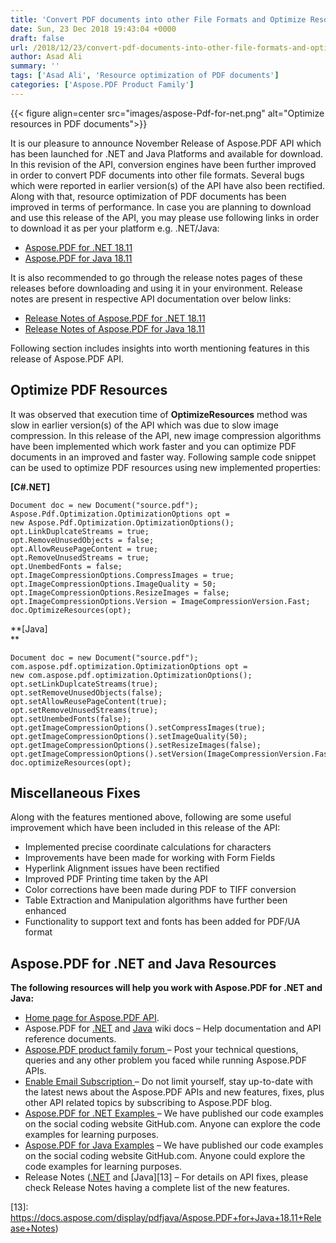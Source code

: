 ```yaml
---
title: 'Convert PDF documents into other File Formats and Optimize Resources with Aspose.PDF'
date: Sun, 23 Dec 2018 19:43:04 +0000
draft: false
url: /2018/12/23/convert-pdf-documents-into-other-file-formats-and-optimize-resources-with-aspose.pdf/
author: Asad Ali
summary: ''
tags: ['Asad Ali', 'Resource optimization of PDF documents']
categories: ['Aspose.PDF Product Family']
---
```




{{< figure align=center src="images/aspose-Pdf-for-net.png" alt="Optimize resources in PDF documents">}}


It is our pleasure to announce November Release of Aspose.PDF API which has been launched for .NET and Java Platforms and available for download. In this revision of the API, conversion engines have been further improved in order to convert PDF documents into other file formats. Several bugs which were reported in earlier version(s) of the API have also been rectified. Along with that, resource optimization of PDF documents has been improved in terms of performance. In case you are planning to download and use this release of the API, you may please use following links in order to download it as per your platform e.g. .NET/Java:

*   [Aspose.PDF for .NET 18.11][1]
*   [Aspose.PDF for Java 18.11][2]

It is also recommended to go through the release notes pages of these releases before downloading and using it in your environment. Release notes are present in respective API documentation over below links:

*   [Release Notes of Aspose.PDF for .NET 18.11][3]
*   [Release Notes of Aspose.PDF for Java 18.11][4]

Following section includes insights into worth mentioning features in this release of Aspose.PDF API.

## Optimize PDF Resources

It was observed that execution time of **OptimizeResources** method was slow in earlier version(s) of the API which was due to slow image compression. In this release of the API, new image compression algorithms have been implemented which work faster and you can optimize PDF documents in an improved and faster way. Following sample code snippet can be used to optimize PDF resources using new implemented properties:

**\[C#.NET\]**

```
Document doc = new Document("source.pdf");
Aspose.Pdf.Optimization.OptimizationOptions opt =
new Aspose.Pdf.Optimization.OptimizationOptions(); 
opt.LinkDuplcateStreams = true; 
opt.RemoveUnusedObjects = false; 
opt.AllowReusePageContent = true; 
opt.RemoveUnusedStreams = true; 
opt.UnembedFonts = false; 
opt.ImageCompressionOptions.CompressImages = true; opt.ImageCompressionOptions.ImageQuality = 50; opt.ImageCompressionOptions.ResizeImages = false; opt.ImageCompressionOptions.Version = ImageCompressionVersion.Fast; doc.OptimizeResources(opt);
```

**\[Java\]  
**

```
Document doc = new Document("source.pdf");
com.aspose.pdf.optimization.OptimizationOptions opt =
new com.aspose.pdf.optimization.OptimizationOptions();
opt.setLinkDuplcateStreams(true);
opt.setRemoveUnusedObjects(false);
opt.setAllowReusePageContent(true);
opt.setRemoveUnusedStreams(true);
opt.setUnembedFonts(false);
opt.getImageCompressionOptions().setCompressImages(true);
opt.getImageCompressionOptions().setImageQuality(50);
opt.getImageCompressionOptions().setResizeImages(false);
opt.getImageCompressionOptions().setVersion(ImageCompressionVersion.Fast);
doc.optimizeResources(opt);
```

## Miscellaneous Fixes

Along with the features mentioned above, following are some useful improvement which have been included in this release of the API:

*   Implemented precise coordinate calculations for characters
*   Improvements have been made for working with Form Fields
*   Hyperlink Alignment issues have been rectified
*   Improved PDF Printing time taken by the API
*   Color corrections have been made during PDF to TIFF conversion
*   Table Extraction and Manipulation algorithms have further been enhanced
*   Functionality to support text and fonts has been added for PDF/UA format

## Aspose.PDF for .NET and Java Resources

**The following resources will help you work with Aspose.PDF for .NET and Java:**

*   [Home page for Aspose.PDF API][5].
*   Aspose.PDF for [.NET][6] and [Java][7] wiki docs – Help documentation and API reference documents.
*   [Aspose.PDF product family forum ][8]– Post your technical questions, queries and any other problem you faced while running Aspose.PDF APIs.
*   [Enable Email Subscription ][9]– Do not limit yourself, stay up-to-date with the latest news about the Aspose.PDF APIs and new features, fixes, plus other API related topics by subscribing to Aspose.PDF blog.
*   [Aspose.PDF for .NET Examples ][10]– We have published our code examples on the social coding website GitHub.com. Anyone can explore the code examples for learning purposes.
*   [Aspose.PDF for Java Examples][11] – We have published our code examples on the social coding website GitHub.com. Anyone could explore the code examples for learning purposes.
*   Release Notes ([.NET][12] and [Java][13] – For details on API fixes, please check Release Notes having a complete list of the new features.




[1]: https://www.nuget.org/packages/Aspose.Pdf/18.11.0
[2]: https://artifact.aspose.com/repo/com/aspose/aspose-pdf/18.11/
[3]: https://docs.aspose.com/display/pdfnet/Aspose.PDF+for+.NET+18.11+Release+Notes
[4]: https://docs.aspose.com/display/pdfjava/Aspose.PDF+for+Java+18.11+Release+Notes
[5]: http://products.aspose.com/pdf
[6]: https://docs.aspose.com/display/pdfnet/Home
[7]: https://docs.aspose.com/display/pdfjava/Home
[8]: https://forum.aspose.com/c/pdf
[9]: https://blog.aspose.com/category/aspose-products/aspose-pdf-product-family/
[10]: https://github.com/aspose-pdf/Aspose.Pdf-for-.NET
[11]: https://github.com/aspose-pdf/Aspose.Pdf-for-java
[12]: https://docs.aspose.com/display/pdfnet/Aspose.Pdf+for+.NET+18.11+Release+Notes
[13]: https://docs.aspose.com/display/pdfjava/Aspose.PDF+for+Java+18.11+Release+Notes)




